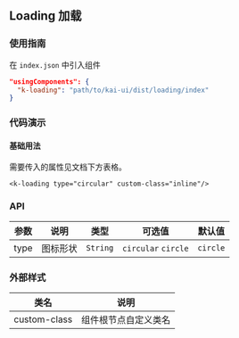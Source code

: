 ## Loading 加载

### 使用指南
在 `index.json` 中引入组件
```json
"usingComponents": {
  "k-loading": "path/to/kai-ui/dist/loading/index"
}
```

### 代码演示

#### 基础用法
需要传入的属性见文档下方表格。

```wxml
<k-loading type="circular" custom-class="inline"/>
```

### API

| 参数 | 说明 | 类型 | 可选值 | 默认值 |
|-----------|-----------|-----------|-----------|-------------|
| type | 图标形状 | `String` | `circular` `circle` | `circle` |

### 外部样式

| 类名 | 说明 |
|-----------|-----------|
| custom-class | 组件根节点自定义类名 |

